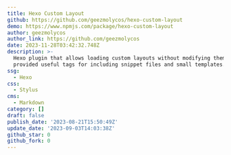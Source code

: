 ```yaml
---
title: Hexo Custom Layout
github: https://github.com/geezmolycos/hexo-custom-layout
demo: https://www.npmjs.com/package/hexo-custom-layout
author: geezmolycos
author_link: https://github.com/geezmolycos
date: 2023-11-28T03:42:32.748Z
description: >-
  Hexo plugin that allows loading custom layouts without modifying theme. Also
  provided useful tags for including snippet files and small templates.
ssg:
  - Hexo
css:
  - Stylus
cms:
  - Markdown
category: []
draft: false
publish_date: '2023-08-21T15:50:49Z'
update_date: '2023-09-03T14:03:38Z'
github_star: 0
github_fork: 0
---
```

